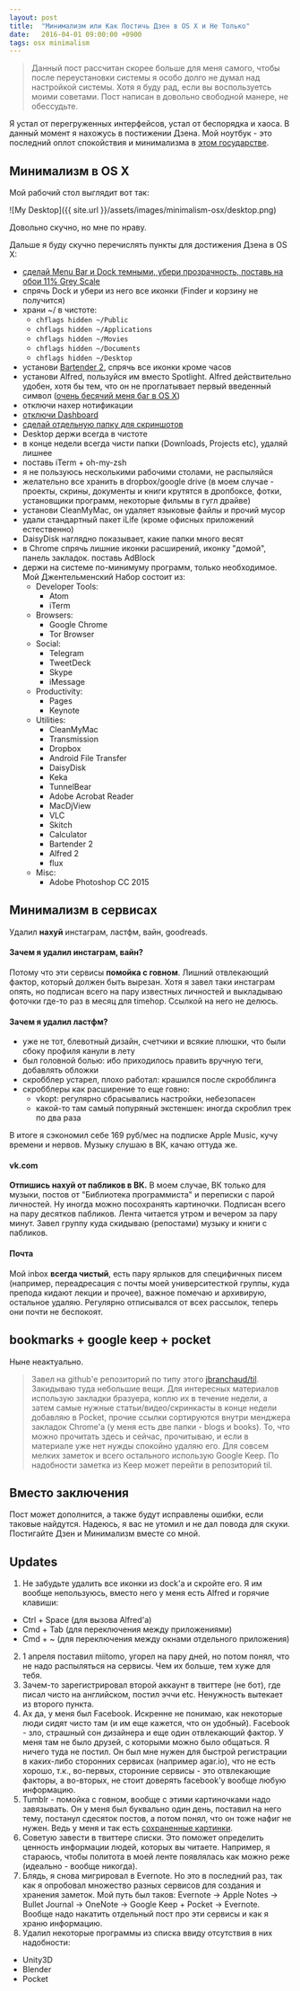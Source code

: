 ```yaml
---
layout: post
title:  "Минимализм или Как Постичь Дзен в OS X и Не Только"
date:   2016-04-01 09:00:00 +0900
tags: osx minimalism
---
```

>Данный пост рассчитан скорее больше для меня самого, чтобы после переустановки системы я особо долго не думал над настройкой системы. Хотя я буду рад, если вы воспользуетсь моими советами. Пост написан в довольно свободной манере, не обессудьте.

Я устал от перегруженных интерфейсов, устал от беспорядка и хаоса. В данный момент я нахожусь в постижении Дзена. Мой ноутбук - это последний оплот спокойствия и минимализма в [этом государстве](https://ru.wikipedia.org/wiki/%D0%A0%D0%BE%D1%81%D1%81%D0%B8%D1%8F).

## Минимализм в OS X

Мой рабочий стол выглядит вот так:

![My Desktop]({{ site.url }}/assets/images/minimalism-osx/desktop.png)

Довольно скучно, но мне по нраву.

Дальше я буду скучно перечислять пункты для достижения Дзена в OS X:

- [cделай Menu Bar и Dock темными, убери прозрачность, поставь на обои 11% Grey Scale](https://www.reddit.com/r/osx/comments/2jpzoc/yosemite_tip_dark_mode_reduced_transparency_11/)
- спрячь Dock и убери из него все иконки (Finder и корзину не получится)
- храни ~/ в чистоте:
    - ```chflags hidden ~/Public```
    - ```chflags hidden ~/Applications```
    - ```chflags hidden ~/Movies```
    - ```chflags hidden ~/Documents```
    - ```chflags hidden ~/Desktop```
- установи [Bartender 2](https://www.macbartender.com/), спрячь все иконки кроме часов
- установи Alfred, пользуйся им вместо Spotlight. Alfred действительно удобен, хотя бы тем, что он не проглатывает первый введенный символ ([очень бесячий меня баг в OS X](http://apple.stackexchange.com/questions/226242/spotlight-overrides-first-character))
- отключи нахер нотификации
- [отключи Dashboard](http://www.tekrevue.com/tip/disable-dashboard-os-x/)
- [сделай отдельную папку для скриншотов](http://osxdaily.com/2011/01/26/change-the-screenshot-save-file-location-in-mac-os-x/)
- Desktop держи всегда в чистоте
- в конце недели всегда чисти папки (Downloads, Projects etc), удаляй лишнее
- поставь iTerm + oh-my-zsh
- я не пользуюсь несколькими рабочими столами, не распыляйся
- желательно все хранить в dropbox/google drive (в моем случае - проекты, скрины, документы и книги крутятся в дропбоксе, фотки, установщики программ, некоторые фильмы в гугл драйве)
- установи CleanMyMac, он удаляет языковые файлы и прочий мусор
- удали стандартный пакет iLife (кроме офисных приложений естественно)
- DaisyDisk наглядно показывает, какие папки много весят
- в Chrome спрячь лишние иконки расширений, иконку "домой", панель закладок. поставь AdBlock
- держи на системе по-минимуму программ, только необходимое. Мой Джентельменский Набор состоит из:
    - Developer Tools:
        - Atom
        - iTerm
    - Browsers:
        - Google Chrome
        - Tor Browser
    - Social:
        - Telegram
        - TweetDeck
        - Skype
        - iMessage
    - Productivity:
        - Pages
        - Keynote
    - Utilities:
        - CleanMyMac
        - Transmission
        - Dropbox
        - Android File Transfer
        - DaisyDisk
        - Keka
        - TunnelBear
        - Adobe Acrobat Reader
        - MacDjView
        - VLC
        - Skitch
        - Calculator
        - Bartender 2
        - Alfred 2
        - flux
    - Misc:
        - Adobe Photoshop CC 2015

## Минимализм в сервисах

Удалил **нахуй** инстаграм, ластфм, вайн, goodreads.

#### Зачем я удалил инстаграм, вайн?

Потому что эти сервисы **помойка с говном**. Лишний отвлекающий фактор, который должен быть вырезан. Хотя я завел таки инстаграм опять, но подписан всего на пару известных личностей и выкладываю фоточки где-то раз в месяц для timehop. Ссылкой на него не делюсь.

#### Зачем я удалил ластфм?

- уже не тот, блевотный дизайн, счетчики и всякие плюшки, что были сбоку профиля канули в лету
- был головной болью: ибо приходилось править вручную теги, добавлять обложки
- скробблер устарел, плохо работал: крашился после скробблинга
- скробблеры как расширение то еще говно:
    - vkopt: регулярно сбрасывались настройки, небезопасен
    - какой-то там самый попуряный экстеншен: иногда скроблил трек по два раза

В итоге я сэкономил себе 169 руб/мес на подписке Apple Music, кучу времени и нервов. Музыку слушаю в ВК, качаю оттуда же.

#### vk.com

**Отпишись нахуй от пабликов в ВК.** В моем случае, ВК только для музыки, постов от "Библиотека программиста" и переписки с парой личностей. Ну иногда можно посохранять картиночки. Подписан всего на пару десятков пабликов. Лента читается утром и вечером за пару минут. Завел группу куда скидываю (репостами) музыку и книги с пабликов.

#### Почта

Мой inbox **всегда чистый**, есть пару ярлыков для специфичных писем (например, переадресация с почты моей университесткой группы, куда препода кидают лекции и прочее), важное помечаю и архивирую, остальное удаляю. Регулярно отписывался от всех рассылок, теперь они почти не беспокоят.

## bookmarks + google keep + pocket

Ныне неактуально.

>Завел на github'е репозиторий по типу этого [jbranchaud/til](https://github.com/jbranchaud/til). Закидываю туда небольшие вещи. Для интересных материалов использую закладки бразуера, коплю их в течение недели, а затем самые нужные статьи/видео/скринкасты в конце недели добавляю в Pocket, прочие ссылки сортируются внутри менджера закладок Chrome'а (у меня есть две папки - blogs и books). То, что можно прочитать здесь и сейчас, прочитываю, и если в материале уже нет нужды спокойно удаляю его. Для совсем мелких заметок и всего остального использую Google Keep. По надобности заметка из Keep может перейти в репозиторий til.

## Вместо заключения

Пост может дополнится, а также будут исправлены ошибки, если таковые найдутся. Надеюсь, я вас не утомил и не дал повода для скуки. Постигайте Дзен и Минимализм вместе со мной.

## Updates

1. Не забудьте удалить все иконки из dock'а и скройте его. Я им вообще непользуюсь, вместо него у меня есть Alfred и горячие клавиши:
  - Ctrl + Space (для вызова Alfred'а)
  - Cmd + Tab (для переключения между приложениями)
  - Cmd + ~ (для переключения между окнами отдельного приложения)
2. 1 апреля поставил miitomo, угорел на пару дней, но потом понял, что не надо распыляться на сервисы. Чем их больше, тем хуже для тебя.
3. Зачем-то зарегистрировал второй аккаунт в твиттере (не бот), где писал чисто на английском, постил эччи etc. Ненужность вытекает из второго пункта.
4. Ах да, у меня был Facebook. Искренне не понимаю, как некоторые люди сидят чисто там (и им еще кажется, что он удобный). Facebook - зло, страшный сон дизайнера и еще один отвлекающий фактор. У меня там не было друзей, с которыми можно было общаться. Я ничего туда не постил. Он был мне нужен для быстрой регистрации в каких-либо сторонних сервисах (например agar.io), что не есть хорошо, т.к., во-первых, сторонние сервисы - это отвлекающие факторы, а во-вторых, не стоит доверять facebook'у вообще любую информацию.
5. Tumblr - помойка с говном, вообще с этими картиночками надо завязывать. Он у меня был буквально один день, поставил на него тему, постанул сдесяток постов, а потом понял, что он тоже нафиг не нужен. Ведь у меня и так есть [сохраненные картинки](https://vk.com/album14332293_000).
6. Советую завести в твиттере списки. Это поможет определить ценность информации людей, которых вы читаете. Например, я стараюсь, чтобы политота в моей ленте появлялась как можно реже (идеально - вообще никогда).
7. Блядь, я снова мигрировал в Evernote. Но это в последний раз, так как я опробовал множество разных сервисов для создания и хранения заметок. Мой путь был таков: Evernote -> Apple Notes -> Bullet Journal -> OneNote -> Google Keep + Pocket -> Evernote. Вообще надо накатить отдельный пост про эти сервисы и как я храню информацию.
8. Удалил некоторые программы из списка ввиду отсутствия в них надобности:
  - Unity3D
  - Blender
  - Pocket
